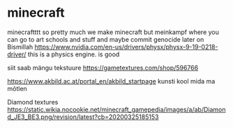 # minecraft
minecraftttt
so pretty much we make minecraft but meinkampf where you can go to art schools and stuff and maybe commit genocide later on
Bismillah
https://www.nvidia.com/en-us/drivers/physx/physx-9-19-0218-driver/ this is a physics engine. is good





siit saab mängu tekstuure
https://gametextures.com/shop/596766




https://www.akbild.ac.at/portal_en/akbild_startpage kunsti kool mida ma mõtlen



Diamond textures https://static.wikia.nocookie.net/minecraft_gamepedia/images/a/ab/Diamond_JE3_BE3.png/revision/latest?cb=20200325185153
